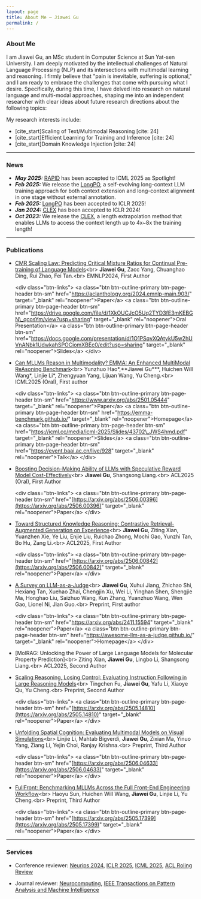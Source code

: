 ```yaml
---
layout: page
title: About Me – Jiawei Gu
permalink: /
---
```



### About Me


I am Jiawei Gu, an MSc student in Computer Science at Sun Yat-sen University. 
I am deeply motivated by the intellectual challenges of Natural Language Processing (NLP) and its intersections with multimodal learning and reasoning. I firmly believe that "pain is inevitable, suffering is optional," and I am ready to embrace the challenges that come with pursuing what I desire. Specifically, during this time, I have delved into research on natural language and multi-modal approaches, shaping me into an independent researcher with clear ideas about future research directions about the following topics:

My research interests include:
* [cite_start]Scaling of Text/Multimodal Reasoning [cite: 24]
* [cite_start]Efficient Learning for Training and Inference [cite: 24]
* [cite_start]Domain Knowledge Injection [cite: 24]


---

### News
- ***May 2025:*** [RAPID](https://arxiv.org/abs/2502.20330) has been accepted to ICML 2025 as Spotlight!
- ***Feb 2025:*** We release the [LongPO](https://www.arxiv.org/pdf/2502.13922), a self-evolving long-context LLM training approach for both context extension and long-context alignment in one stage without external annotation.
- ***Feb 2025:*** [LongPO](https://www.arxiv.org/pdf/2502.13922) has been accepted to ICLR 2025!
- ***Jan 2024:*** [CLEX](https://arxiv.org/abs/2310.16450) has been accepted to ICLR 2024!
- ***Oct 2023:*** We release the [CLEX](https://arxiv.org/abs/2310.16450), a length extrapolation method that enables LLMs to access the context length up to 4x~8x the training length!

---



### Publications

  - [CMR Scaling Law: Predicting Critical Mixture Ratios for Continual Pre-training of Language Models](https://aclanthology.org/2024.emnlp-main.903/)\<br\>
    **Jiawei Gu**, Zacc Yang, Chuanghao Ding, Rui Zhao, Fei Tan.\<br\>
    EMNLP2024, First Author

    \<div class="btn-links"\>
    \<a class="btn btn-outline-primary btn-page-header btn-sm" href="https://aclanthology.org/2024.emnlp-main.903/" target="\_blank" rel="noopener"\>Paper\</a\>
    \<a class="btn btn-outline-primary btn-page-header btn-sm" href="https://drive.google.com/file/d/1XkOUCJcO5Uq2TYD3fE3mKEBGN\_qcosYm/view?usp=sharing" target="\_blank" rel="noopener"\>Oral Presentation\</a\>
    \<a class="btn btn-outline-primary btn-page-header btn-sm" href="https://docs.google.com/presentation/d/1O1PSqvXQAtykU5w2hUVnANbk1UdwkahSPOCiomXBEc0/edit?usp=sharing" target="\_blank" rel="noopener"\>Slides\</a\>
    \</div\>

  - [Can MLLMs Reason in Multimodality? EMMA: An Enhanced MultiModal ReAsoning Benchmark](https://www.arxiv.org/abs/2501.05444)\<br\>
    Yunzhuo Hao\*,\*\*Jiawei Gu\*\*\*, Huichen Will Wang\*, Linjie Li\*, Zhengyuan Yang, Lijuan Wang, Yu Cheng.\<br\>
    ICML2025 (Oral), First author

    \<div class="btn-links"\>
    \<a class="btn btn-outline-primary btn-page-header btn-sm" href="https://www.arxiv.org/abs/2501.05444" target="\_blank" rel="noopener"\>Paper\</a\>
    \<a class="btn btn-outline-primary btn-page-header btn-sm" href="https://emma-benchmark.github.io/" target="\_blank" rel="noopener"\>Homepage\</a\>
    \<a class="btn btn-outline-primary btn-page-header btn-sm" href="https://icml.cc/media/icml-2025/Slides/43702\_JWS4hmd.pdf" target="\_blank" rel="noopener"\>Slides\</a\>
    \<a class="btn btn-outline-primary btn-page-header btn-sm" href="https://event.baai.ac.cn/live/928" target="\_blank" rel="noopener"\>Talk\</a\>
    \</div\>

  - [Boosting Decision-Making Ability of LLMs with Speculative Reward Model Cost-Effectively](https://arxiv.org/abs/2506.00396)\<br\>
    **Jiawei Gu**, Shangsong Liang.\<br\>
    ACL2025 (Oral), First Author

    \<div class="btn-links"\>
    \<a class="btn btn-outline-primary btn-page-header btn-sm" href="[https://arxiv.org/abs/2506.00396](https://arxiv.org/abs/2506.00396)" target="\_blank" rel="noopener"\>Paper\</a\>
    \</div\>

  - [Toward Structured Knowledge Reasoning: Contrastive Retrieval-Augmented Generation on Experience](https://arxiv.org/abs/2506.00842)\<br\>
    **Jiawei Gu**, Ziting Xian, Yuanzhen Xie, Ye Liu, Enjie Liu, Ruichao Zhong, Mochi Gao, Yunzhi Tan, Bo Hu, Zang Li.\<br\>
    ACL2025, First Author

    \<div class="btn-links"\>
    \<a class="btn btn-outline-primary btn-page-header btn-sm" href="[https://arxiv.org/abs/2506.00842](https://arxiv.org/abs/2506.00842)" target="\_blank" rel="noopener"\>Paper\</a\>
    \</div\>

  - [A Survey on LLM-as-a-Judge](https://arxiv.org/abs/2411.15594)\<br\>
    **Jiawei Gu**, Xuhui Jiang, Zhichao Shi, Hexiang Tan, Xuehao Zhai, Chengjin Xu, Wei Li, Yinghan Shen, Shengjie Ma, Honghao Liu, Saizhuo Wang, Kun Zhang, Yuanzhuo Wang, Wen Gao, Lionel Ni, Jian Guo.\<br\>
    Preprint, First author

    \<div class="btn-links"\>
    \<a class="btn btn-outline-primary btn-page-header btn-sm" href="https://arxiv.org/abs/2411.15594" target="\_blank" rel="noopener"\>Paper\</a\>
    \<a class="btn btn-outline-primary btn-page-header btn-sm" href="https://awesome-llm-as-a-judge.github.io/" target="\_blank" rel="noopener"\>Homepage\</a\>
    \</div\>

  - [MolRAG: Unlocking the Power of Large Language Models for Molecular Property Prediction]\<br\>
    Ziting Xian, **Jiawei Gu**, Lingbo Li, Shangsong Liang.\<br\>
    ACL2025, Second Author

  - [Scaling Reasoning, Losing Control: Evaluating Instruction Following in Large Reasoning Models](https://arxiv.org/abs/2505.14810)\<br\>
    Tingchen Fu, **Jiawei Gu**, Yafu Li, Xiaoye Qu, Yu Cheng.\<br\>
    Preprint, Second Author

    \<div class="btn-links"\>
    \<a class="btn btn-outline-primary btn-page-header btn-sm" href="[https://arxiv.org/abs/2505.14810](https://arxiv.org/abs/2505.14810)" target="\_blank" rel="noopener"\>Paper\</a\>
    \</div\>

  - [Unfolding Spatial Cognition: Evaluating Multimodal Models on Visual Simulations](https://arxiv.org/abs/2506.04633)\<br\>
    Linjie Li, Mahtab Bigverdi, **Jiawei Gu**, Zixian Ma, Yinuo Yang, Ziang Li, Yejin Choi, Ranjay Krishna.\<br\>
    Preprint, Third Author

    \<div class="btn-links"\>
    \<a class="btn btn-outline-primary btn-page-header btn-sm" href="[https://arxiv.org/abs/2506.04633](https://arxiv.org/abs/2506.04633)" target="\_blank" rel="noopener"\>Paper\</a\>
    \</div\>

  - [FullFront: Benchmarking MLLMs Across the Full Front-End Engineering Workflow](https://arxiv.org/abs/2505.17399)\<br\>
    Haoyu Sun, Huichen Will Wang, **Jiawei Gu**, Linjie Li, Yu Cheng.\<br\>
    Preprint, Third Author

    \<div class="btn-links"\>
    \<a class="btn btn-outline-primary btn-page-header btn-sm" href="[https://arxiv.org/abs/2505.17399](https://arxiv.org/abs/2505.17399)" target="\_blank" rel="noopener"\>Paper\</a\>
    \</div\>



---

### Services

- Conference reviewer: [Neurips 2024](https://neurips.cc/Conferences/2024), [ICLR 2025](https://iclr.cc/), [ICML 2025](https://icml.cc/), [ACL Roling Review ](https://aclrollingreview.org/)

- Journal reviewer: [Neurocomputing](https://www.sciencedirect.com/journal/neurocomputing), [IEEE Transactions on Pattern Analysis and Machine Intelligence](https://ieeexplore.ieee.org/xpl/RecentIssue.jsp?punumber=34)
<!-- 
# About Me

[cite_start]I am Jiawei Gu, an MSc student in Computer Science at Sun Yat-sen University, expected to graduate in June 2025[cite: 1]. 

[cite_start]My research journey started later than usual due to my volunteer service experience[cite: 20]. [cite_start]However, I possess an unparalleled passion for exploration and scientific inquiry[cite: 21]. [cite_start]Over the past year of dedicated research study, I have solidified my aspiration to contribute to the field of Natural Language Processing (NLP)[cite: 22]. [cite_start]I am actively pursuing this goal, much like my unwavering commitment to morning runs over the past five years[cite: 22]. [cite_start]I firmly believe that "pain is inevitable, suffering is optional" and I am ready to embrace the challenges that come with pursuing what I desire[cite: 23]. [cite_start]Specifically, I have delved into research on natural language and multi-modal approaches, shaping me into an independent researcher with clear ideas about future research directions[cite: 24].

My research interests include:
* [cite_start]Scaling of Text/Multimodal Reasoning [cite: 24]
* [cite_start]Efficient Learning for Training and Inference [cite: 24]
* [cite_start]Domain Knowledge Injection [cite: 24]

---


# News

* [cite_start]**July 2025:** My paper, "[EMMA: An Enhanced MultiModal Reasoning Benchmark](YOUR_EMMA_ARXIV_LINK)"[cite: 6], has been accepted to ICML 2025 as an Oral presentation!
* [cite_start]**July 2025:** My paper, "[Boosting Decision-Making Ability of LLMs with Speculative Reward Model Cost-Effectively](YOUR_SRM_ARXIV_LINK)"[cite: 9], has been accepted to ACL 2025 as an Oral Presentation!
* [cite_start]**July 2025:** My paper, "[Toward Structured Knowledge Reasoning: Contrastive Retrieval-Augmented Generation on Experience](YOUR_CORE_ARXIV_LINK)"[cite: 11], has been accepted to ACL 2025!
* [cite_start]**July 2025:** My paper, "[MolRAG: Unlocking the Power of Large Language Models for Molecular Property Prediction](YOUR_MOLRAG_ARXIV_LINK)"[cite: 15], has been accepted to ACL 2025!
* [cite_start]**November 2024:** My paper, "[CMR Scaling Law: Predicting Critical Mixture Ratios for Continual Pre-training of Language Models](YOUR_CMR_ARXIV_LINK)"[cite: 4], has been accepted to EMNLP 2024 as a First Author paper and selected for Oral Presentation!

---

# Publications

1.  [cite_start]**[CMR Scaling Law: Predicting Critical Mixture Ratios for Continual Pre-training of Language Models](YOUR_PAPER_PDF_LINK)** [cite: 4]
    **Jiawei Gu***, et al.
    [cite_start]EMNLP 2024, **First Author**, Oral Presentation. [cite: 4]
    * [cite_start]**Contribution**: We attempt to re-visit the scaling behavior of LLMs under the hood of CPT, and introduce Critical Mixture Ratio (CMR) and a CMR scaling law, providing a predictive framework and practical guidelines for optimizing LLM training in specialized domains, ensuring both general and domain-specific performance while managing training resources effectively[cite: 5].
    [PDF](YOUR_PAPER_PDF_LINK) &nbsp; [Slides](YOUR_SLIDES_LINK)

2.  **[Can MLLMs Reason/Think in Multimodality? [cite_start]EMMA: An Enhanced MultiModal Reasoning Benchmark](YOUR_PAPER_PDF_LINK)** [cite: 6]
    **Jiawei Gu***, et al.
    [cite_start]ICML 2025 (**Oral**), **First Author**. [cite: 6]
    * [cite_start]**Contribution**: This work introduces EMMA, a benchmark designed to evaluate multimodal reasoning across mathematics, physics, chemistry, and coding[cite: 7]. [cite_start]EMMA features tasks requiring advanced visual manipulation and cross-modal reasoning, providing insights into the limitations of current MLLMs and emphasizing the need for improved architectures and training paradigms[cite: 8].
    [PDF](YOUR_PAPER_PDF_LINK) &nbsp; [Homepage](YOUR_PAPER_HOMEPAGE_LINK) &nbsp; [Slides](YOUR_SLIDES_LINK)

3.  [cite_start]**[Boosting Decision-Making Ability of LLMs with Speculative Reward Model Cost-Effectively](YOUR_PAPER_PDF_LINK)** [cite: 9]
    **Jiawei Gu***, et al.
    [cite_start]ACL 2025 (**Oral Presentation**), **First Author**. [cite: 9]
    * [cite_start]**Contribution**: A Plug and Play framework with Speculative Reward Models (SRM), which simplifies the complex process of achieving an optimal balance between effectiveness and efficiency[cite: 10].
    [PDF](YOUR_PAPER_PDF_LINK)

4.  [cite_start]**[Toward Structured Knowledge Reasoning: Contrastive Retrieval-Augmented Generation on Experience](YOUR_PAPER_PDF_LINK)** [cite: 11]
    **Jiawei Gu***, et al.
    [cite_start]ACL 2025, **First Author**. [cite: 11]
    * [cite_start]**Contribution**: A plug-and-play method, CoRE, is proposed to improve the reasoning ability on structured knowledge[cite: 12]. [cite_start]It is training-free, lifelong, and continuous[cite: 13].
    [PDF](YOUR_PAPER_PDF_LINK)

5.  [cite_start]**[A Survey on LLM-as-a-Judge](YOUR_PAPER_PDF_LINK)** [cite: 13]
    **Jiawei Gu***, et al.
    [cite_start]Preprint, **First Author**. [cite: 13]
    * [cite_start]**Contribution**: This survey provides a comprehensive review of strategies to enhance the reliability of LLM-as-a-Judge systems, introduces a benchmark for systematic evaluation, and discusses practical applications, challenges, and future directions to guide research and deployment[cite: 14].
    [PDF](YOUR_PAPER_PDF_LINK) &nbsp; [Homepage](YOUR_PAPER_HOMEPAGE_LINK)

6.  [cite_start]**[MolRAG: Unlocking the Power of Large Language Models for Molecular Property Prediction](YOUR_PAPER_PDF_LINK)** [cite: 15]
    Second Author.
    [cite_start]ACL 2025. [cite: 15]

7.  [cite_start]**[Scaling Reasoning, Losing Control: Evaluating Instruction Following in Large Reasoning Models](YOUR_PAPER_PDF_LINK)** [cite: 16]
    Second Author.
    [cite_start]Preprint. [cite: 16]

8.  [cite_start]**[Unfolding Spatial Cognition: Evaluating Multimodal Models on Visual Simulations](YOUR_PAPER_PDF_LINK)** [cite: 17]
    Third Author.
    [cite_start]Preprint. [cite: 17]
    [PDF](YOUR_PAPER_PDF_LINK)

9.  [cite_start]**[Full Front: Benchmarking MLLMs Across the Full Front-End Engineering Workflow](YOUR_PAPER_PDF_LINK)** [cite: 16]
    Third Author.
    [cite_start]Preprint. [cite: 16]
    [PDF](YOUR_PAPER_PDF_LINK)

---
 -->
